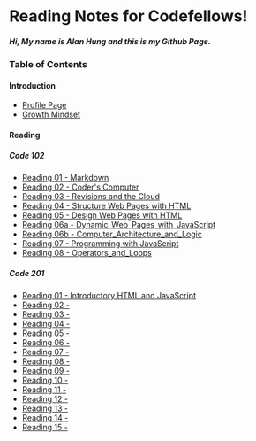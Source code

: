 # Reading Notes for Codefellows!
##### Hi, My name is Alan Hung and this is my Github Page.

### **Table of Contents**  

#### **Introduction**
* [Profile Page](https://github.com/AlanYHung)  
* [Growth Mindset](Growth_Mindset.md)

#### **Reading**
##### Code 102
* [Reading 01 - Markdown](markdown.md)
* [Reading 02 - Coder's Computer](Coder's_Computer.md)
* [Reading 03 - Revisions and the Cloud](Revisions_and_the_Cloud.md)
* [Reading 04 - Structure Web Pages with HTML](Structure_Web_Pages_with_HTML.md)
* [Reading 05 - Design Web Pages with HTML](Design_Web_Pages_with_CSS.md)
* [Reading 06a - Dynamic_Web_Pages_with_JavaScript](Dynamic_Web_Pages_with_JavaScript.md)
* [Reading 06b - Computer_Architecture_and_Logic](Computer_Architecture_and_Logic.md)
* [Reading 07 - Programming with JavaScript](Programming_with_JavaScript.md)
* [Reading 08 - Operators_and_Loops](Operators_and_Loops.md)

##### Code 201
* [Reading 01 - Introductory HTML and JavaScript](class-01.md)
* [Reading 02 - ]()
* [Reading 03 - ]()
* [Reading 04 - ]()
* [Reading 05 - ]()
* [Reading 06 - ]()
* [Reading 07 - ]()
* [Reading 08 - ]()
* [Reading 09 - ]()
* [Reading 10 - ]()
* [Reading 11 - ]()
* [Reading 12 - ]()
* [Reading 13 - ]()
* [Reading 14 - ]()
* [Reading 15 - ]()
